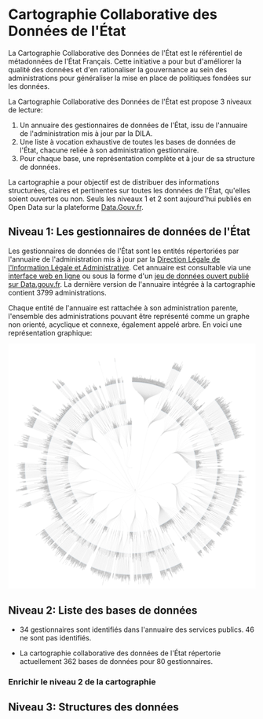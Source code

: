 Cartographie Collaborative des Données de l'État
========================================================

La Cartographie Collaborative des Données de l'État est le référentiel de métadonnées de l'État Français. Cette initiative a pour but d'améliorer la qualité des données et d'en rationaliser la gouvernance au sein des administrations pour généraliser la mise en place de politiques fondées sur les données. 

La Cartographie Collaborative des Données de l'État est propose 3 niveaux de lecture:
  
  1. Un annuaire des gestionnaires de données de l'État, issu de l'annuaire de l'administration mis à jour par la DILA.
  2. Une liste à vocation exhaustive de toutes les bases de données de l'État, chacune reliée à son administration gestionnaire.
  3. Pour chaque base, une représentation complète et à jour de sa structure de données.
  
La cartographie a pour objectif est de distribuer des informations structurées, claires et pertinentes sur toutes les données de l'État, qu'elles soient ouvertes ou non. Seuls les niveaux 1 et 2 sont aujourd'hui publiés en Open Data sur la plateforme [Data.Gouv.fr](https://www.data.gouv.fr/fr/datasets/cartographie-collaborative-des-donnees-de-letat/).



## Niveau 1: Les gestionnaires de données de l'État

Les gestionnaires de données de l'État sont les entités répertoriées par l'annuaire de l'administration mis à jour par la [Direction Légale de l'Information Légale et Administrative](http://www.dila.premier-ministre.gouv.fr/). Cet annuaire est consultable via une [interface web en ligne](https://lannuaire.service-public.fr) ou sous la forme d'un [jeu de données ouvert publié sur Data.gouv.fr](https://www.data.gouv.fr/fr/datasets/annuaire-des-services-publics-nationaux/). La dernière version de l'annuaire intégrée à la cartographie contient 3799 administrations.

Chaque entité de l'annuaire est rattachée à son administration parente, l'ensemble des administrations pouvant être représenté comme un graphe non orienté, acyclique et connexe, également appelé arbre. En voici une représentation graphique:

[![administrations](reporting/administrations-thumb.png)](reporting/administrations.png)

## Niveau 2: Liste des bases de données

* 34 gestionnaires sont identifiés dans l'annuaire des services publics. 46 ne sont pas identifiés.

* La cartographie collaborative des données de l'État répertorie actuellement 362 bases de données pour 80 gestionnaires.

### Enrichir le niveau 2 de la cartographie

## Niveau 3: Structures des données
